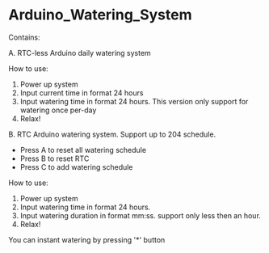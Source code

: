 # Arduino_Watering_System
Contains:

A.  RTC-less Arduino daily watering system
  
  How to use:
  1. Power up system
  2. Input current time in format 24 hours
  3. Input watering time in format 24 hours. This version only support for watering once per-day
  4. Relax!
  
B.  RTC Arduino watering system. Support up to 204 schedule.
  
  - Press A to reset all watering schedule
  - Press B to reset RTC
  - Press C to add watering schedule
  
  How to use:
  1. Power up system
  2. Input watering time in format 24 hours.
  3. Input watering duration in format mm:ss. support only less then an hour.
  4. Relax!

You can instant watering by pressing '*' button
